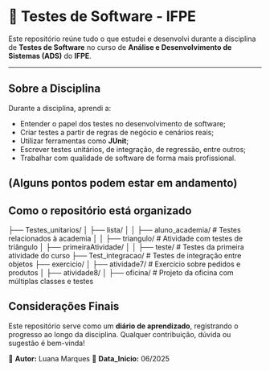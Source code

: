 # 🧪 Testes de Software - IFPE

Este repositório reúne tudo o que estudei e desenvolvi durante a disciplina de **Testes de Software** no curso de **Análise e Desenvolvimento de Sistemas (ADS)** do **IFPE**.

---

##  Sobre a Disciplina

Durante a disciplina, aprendi a:

- Entender o papel dos testes no desenvolvimento de software;
- Criar testes a partir de regras de negócio e cenários reais;
- Utilizar ferramentas como **JUnit**;
- Escrever testes unitários, de integração, de regressão, entre outros;
- Trabalhar com qualidade de software de forma mais profissional.

(Alguns pontos podem estar em andamento)
---

##  Como o repositório está organizado

├── Testes_unitarios/
│ ├── lista/
│ │ ├── aluno_academia/ # Testes relacionados à academia
│ │ ├── triangulo/ # Atividade com testes de triângulo
│ ├── primeiraAtividade/
│ │ ├── teste/ # Testes da primeira atividade do curso
├── Test_integracao/ # Testes de integração entre objetos
├── exercicio/
│ ├── atividade7/ # Exercício sobre pedidos e produtos
│ ├── atividade8/
│ ├── oficina/ # Projeto da oficina com múltiplas classes e testes

##  Considerações Finais

Este repositório serve como um **diário de aprendizado**, registrando o progresso ao longo da disciplina. Qualquer contribuição, dúvida ou sugestão é bem-vinda!


📝 **Autor:** Luana Marques
📅 **Data_Inicio:** 06/2025